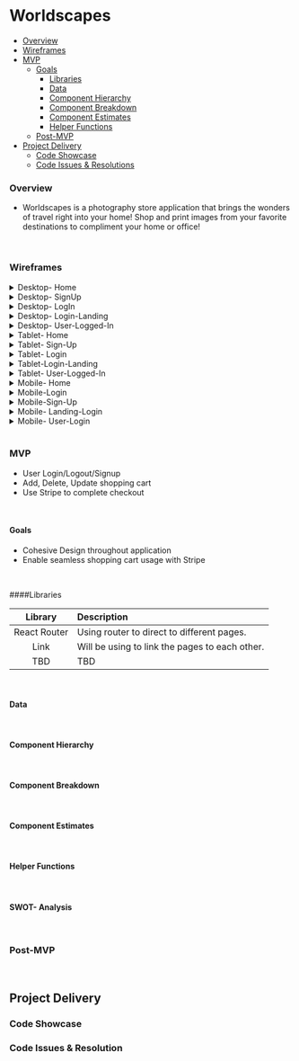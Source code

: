 # Worldscapes

- [Overview](#overview)
- [Wireframes](#wireframes)
- [MVP](#MVP)
  - [Goals](#goals)
    - [Libraries](#libraries)
    - [Data](#data)
    - [Component Hierarchy](#component-hierarchy)
    - [Component Breakdown](#component-breakdown)
    - [Component Estimates](#component-estimates)
    - [Helper Functions](#helper-functions)
  - [Post-MVP](#post-mvp)
- [Project Delivery](#project-delivery)
  - [Code Showcase](#code-showcase)
  - [Code Issues & Resolutions](#code-issues--resolutions)



### Overview

  - Worldscapes is a photography store application that brings the wonders of travel right into your home! Shop and print images from your favorite destinations to compliment your home or office! 

<br>

### Wireframes 

<details>
<summary>Desktop- Home</summary>
<img src="" >
</details>

<details>
<summary>Desktop- SignUp</summary>
<img src="" >
</details>

<details>
<summary>Desktop- LogIn</summary>
<img src="" >
</details>


<details>
<summary>Desktop- Login-Landing</summary>
<img src="" >
</details>

<details>
<summary>Desktop- User-Logged-In</summary>
<img src="" >
</details>


<details>
<summary>Tablet- Home</summary>
<img src="" >
</details>


<details>
<summary>Tablet- Sign-Up</summary>
<img src="" >
</details>

<details>
<summary>Tablet- Login</summary>
<img src="" >
</details>

<details>
<summary>Tablet-Login-Landing</summary>
<img src="" >
</details>

<details>
<summary>Tablet- User-Logged-In</summary>
<img src="" >
</details>


<details>
<summary>Mobile- Home</summary>
<img src="" >
</details>

<details>
<summary>Mobile-Login</summary>
<img src="" >
</details>

<details>
<summary>Mobile-Sign-Up</summary>
<img src="" >
</details>

<details>
<summary>Mobile- Landing-Login</summary>
<img src="" >
</details>

<details>
<summary>Mobile- User-Login</summary>
<img src="" >
</details>

<br>

### MVP
- User Login/Logout/Signup
- Add, Delete, Update shopping cart
- Use Stripe to complete checkout

<br>

#### Goals 

- Cohesive Design throughout application
- Enable seamless shopping cart usage with Stripe 


<br>


####Libraries 

|     Library      | Description                                |
| :--------------: | :----------------------------------------- |
|   React Router   |  Using router to direct to different pages.   |
|     Link         |Will be using to link the pages to each other.   |
|    TBD              |     TBD                          |

<br>

#### Data



<br>

#### Component Hierarchy

<br>

#### Component Breakdown


<br>

#### Component Estimates


<br>

#### Helper Functions

<br>

#### SWOT- Analysis

<br>

### Post-MVP


<br>

## Project Delivery


### Code Showcase


### Code Issues & Resolution




